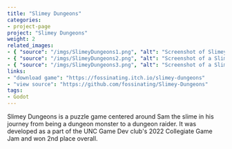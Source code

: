 ```yaml
---
title: "Slimey Dungeons"
categories:
- project-page
project: "Slimey Dungeons"
weight: 2
related_images:
- { "source": "/imgs/SlimeyDungeons1.png", "alt": "Screenshot of Slimey Dungeons main menu" }
- { "source": "/imgs/SlimeyDungeons2.png", "alt": "Screenshot of a Slimey Dungeons level"}
- { "source": "/imgs/SlimeyDungeons3.png", "alt": "Screenshot of a Slimey Dungeons level"}
links:
- "download game": "https://fossinating.itch.io/slimey-dungeons"
- "view source": "https://github.com/fossinating/Slimey-Dungeons"
tags:
- Godot
---
```

Slimey Dungeons is a puzzle game centered around Sam the slime in his journey from being a dungeon monster to a dungeon raider. It was developed as a part of the UNC Game Dev club's 2022 Collegiate Game Jam and won 2nd place overall.
